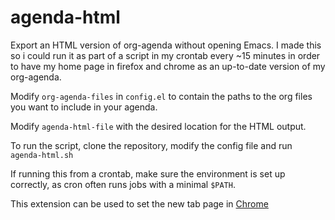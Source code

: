 # agenda-html

Export an HTML version of org-agenda without opening Emacs. I made this so i could run it as part of a script in my crontab every ~15 minutes in order to have my home page in firefox and chrome as an up-to-date version of my org-agenda.

Modify `org-agenda-files` in `config.el` to contain the paths to the org files you want to include in your agenda.

Modify `agenda-html-file` with the desired location for the HTML output.

To run the script, clone the repository, modify the config file and run `agenda-html.sh`

If running this from a crontab, make sure the environment is set up correctly, as cron often runs jobs with a minimal `$PATH`.

This extension can be used to set the new tab page in [Chrome](https://chrome.google.com/webstore/detail/custom-new-tab-url/mmjbdbjnoablegbkcklggeknkfcjkjia)
